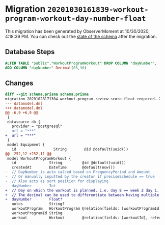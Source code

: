 # Migration `20201030161839-workout-program-workout-day-number-float`

This migration has been generated by ObserverMoment at 10/30/2020, 4:18:39 PM.
You can check out the [state of the schema](./schema.prisma) after the migration.

## Database Steps

```sql
ALTER TABLE "public"."WorkoutProgramWorkout" DROP COLUMN "dayNumber",
ADD COLUMN "dayNumber" Decimal(65,30)   
```

## Changes

```diff
diff --git schema.prisma schema.prisma
migration 20201028171304-workout-program-review-score-float-required..20201030161839-workout-program-workout-day-number-float
--- datamodel.dml
+++ datamodel.dml
@@ -6,9 +6,9 @@
 }
 datasource db {
   provider = "postgresql"
-  url = "***"
+  url = "***"
 }
 model Equipment {
   id                 String        @id @default(uuid())
@@ -252,12 +252,11 @@
 model WorkoutProgramWorkout {
   id               String         @id @default(uuid())
   createdAt        DateTime       @default(now())
-  // DayNumber is auto calced based on FrequencyPeriod and Amount
-  // Or manually inputted by the creator if preciseSchedule == true
-  // Also acts as sort position for displaying
-  dayNumber        Int
+  // Day on which the workout is planned. i.e. day 8 == week 2 day 1.
+  // The decimal can be used to differentiate between having multiple workouts on each day.
+  dayNumber        Float?
   notes            String?
   workoutProgram   WorkoutProgram @relation(fields: [workoutProgramId], references: [id])
   workoutProgramId String
   workout          Workout        @relation(fields: [workoutId], references: [id])
```


